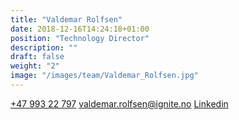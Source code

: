 ```yaml
---
title: "Valdemar Rolfsen"
date: 2018-12-16T14:24:18+01:00
position: "Technology Director"
description: ""
draft: false
weight: "2"
image: "/images/team/Valdemar_Rolfsen.jpg"
---
```



<a class="phoneto" href="tel:+47 993 22 797"><i class="fas fa-phone"></i>+47 993 22 797</a>
<a class="mailto" href="mailto:valdemar.rolfsen@ignite.no"><i class="fas fa-envelope"></i>valdemar.rolfsen@ignite.no</a>
<a class="mailto" target="_blank" href="https://www.linkedin.com/in/valdemar-edvard-sandal-rolfsen-43876a76/"><i class="fab fa-linkedin-in"></i>Linkedin</a>